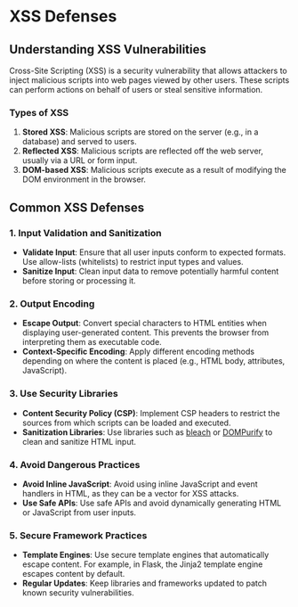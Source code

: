 # XSS Defenses

## Understanding XSS Vulnerabilities

Cross-Site Scripting (XSS) is a security vulnerability that allows attackers to inject malicious scripts into web pages viewed by other users. These scripts can perform actions on behalf of users or steal sensitive information.

### Types of XSS
1. **Stored XSS**: Malicious scripts are stored on the server (e.g., in a database) and served to users.
2. **Reflected XSS**: Malicious scripts are reflected off the web server, usually via a URL or form input.
3. **DOM-based XSS**: Malicious scripts execute as a result of modifying the DOM environment in the browser.

## Common XSS Defenses

### 1. Input Validation and Sanitization
- **Validate Input**: Ensure that all user inputs conform to expected formats. Use allow-lists (whitelists) to restrict input types and values.
- **Sanitize Input**: Clean input data to remove potentially harmful content before storing or processing it.

### 2. Output Encoding
- **Escape Output**: Convert special characters to HTML entities when displaying user-generated content. This prevents the browser from interpreting them as executable code.
- **Context-Specific Encoding**: Apply different encoding methods depending on where the content is placed (e.g., HTML body, attributes, JavaScript).

### 3. Use Security Libraries
- **Content Security Policy (CSP)**: Implement CSP headers to restrict the sources from which scripts can be loaded and executed.
- **Sanitization Libraries**: Use libraries such as [bleach](https://bleach.readthedocs.io/en/latest/) or [DOMPurify](https://github.com/cure53/DOMPurify) to clean and sanitize HTML input.

### 4. Avoid Dangerous Practices
- **Avoid Inline JavaScript**: Avoid using inline JavaScript and event handlers in HTML, as they can be a vector for XSS attacks.
- **Use Safe APIs**: Use safe APIs and avoid dynamically generating HTML or JavaScript from user inputs.

### 5. Secure Framework Practices
- **Template Engines**: Use secure template engines that automatically escape content. For example, in Flask, the Jinja2 template engine escapes content by default.
- **Regular Updates**: Keep libraries and frameworks updated to patch known security vulnerabilities.
